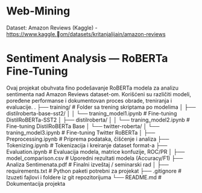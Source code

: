 # Web-Mining
Dataset: Amazon Reviews (Kaggle) -
https://www.kaggle.􏰁om/datasets/kritanjalijain/amazon-reviews

# Sentiment Analysis — RoBERTa Fine-Tuning

Ovaj projekat obuhvata fino podešavanje RoBERTa modela za analizu sentimenta nad Amazon Reviews dataset-om. Korišćeni su različiti modeli, poređene performanse i dokumentovan proces obrade, treniranja i evaluacije.
.
├── training/                          # Folder sa trening skriptama po modelima
│   ├── distilroberta-base-sst2/
│   │   └── traning_model1.ipynb       # Fine-tuning DistilRoBERTa-SST2
│   ├── distilroberta/
│   │   └── traning_model2.ipynb       # Fine-tuning DistilRoBERTa Base
│   └── twitter-roberta/
│       └── traning_model3.ipynb       # Fine-tuning Twitter RoBERTa
│
├── Preprocessing.ipynb                # Priprema podataka, čišćenje i analiza
├── Tokenizing.ipynb                   # Tokenizacija i kreiranje dataset format-a
├── Evaluation.ipynb                   # Evaluacija modela, matrice konfuzije, ROC/PR
│
├── model_comparison.csv               # Uporedni rezultati modela (Accuracy/F1)
├── Analiza Sentimenata.pdf            # Finalni izveštaj / seminarski rad
│
├── requirements.txt                   # Python paketi potrebni za projekat
├── .gitignore                         # Izuzeti fajlovi i foldere iz git repozitorijuma
└── README.md                          # Dokumentacija projekta
